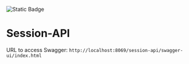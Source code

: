 ![Static Badge](https://img.shields.io/badge/Java-red)

# Session-API
URL to access Swagger: `http://localhost:8069/session-api/swagger-ui/index.html`
